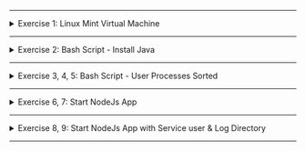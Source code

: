 </details>

******

<details>
<summary>Exercise 1: Linux Mint Virtual Machine </summary>
 <br />

Download Page
- https://linuxmint.com/download.php

Installation Guide
- https://linuxmint-installation-guide.readthedocs.io/en/latest/

</details>

******

<details>
<summary>Exercise 2: Bash Script - Install Java </summary>
 <br />

**script:**
```sh
#!/bin/bash

apt update
apt install -y default-jre

java_version=$(java -version 2>&1 >/dev/null | grep "java version\|openjdk version" | awk '{print substr($3,2,2)}')

if [ "$java_version" == "" ]
then
    echo Installing Java has failed. No java version found	
elif [ "$java_version" == "1." ]
then
    echo An old version of Java installation found
elif [ "$java_version" -ge 11 ]
then
    echo Java version 11 or greater installed successfully
fi
```

Execute script with sudo!

Breakdown of command that gets java version:
- `java -version` gives you the complete version output.
- `2>&1 >/dev/null` addition takes any output including any errors generated by the `java -version` command and discards it, not showing it on the command-line and silently forwarding it using `|` (pipe) to the next command, which is `grep "java version\|openjdk version"`
- `grep "java version\|openjdk version"` simply finds a line in the output that has "java version" or "openjdk version" in it. The example line will look like this: openjdk version "11.0.16" 2022-07-19
- `awk '{print substr($3,2,2)}` takes the line from the previous output and grabs the third section of the string "11.0.16" and from there grabs the first 2 characters, which will be "11"

Explanation of if else script:
- In the if else checks, we check if the $java_version variable has no value at all or empty value, it means we have no java installation at all
- If you have an older version of java already installed, like 1.6, 1.7, 1.8, then the value of $java_version will be "1." - first 2 characters. So with "$java_version" == "1.", we check whether java_version variable is "1.". This means installing latest java version was not successful, since you still have only the old version.
- In case of success you should get java version which is 11 or higher ($java_version" -ge 11), which will print success message.


</details>

******

<details>
<summary>Exercise 3, 4, 5: Bash Script - User Processes Sorted </summary>
 <br />

**script  :**
```sh
#!/bin/bash

echo -n "Would you like to sort the processes output by memory or CPU? (m/c) "
read sortby
echo -n "How many results do you want to display? "
read lines

if [ "$sortby" = "m" ]
then
    ps aux --sort -rss | grep -i `whoami` | head -n "$lines"
elif [ "$sortby" = "c" ]
then
    ps aux --sort -%cpu | grep -i `whoami` | head -n "$lines"
else
    echo "No input provided. Exiting"
fi
```

</details>

******

<details>
<summary>Exercise 6, 7: Start NodeJs App </summary>
 <br />

**script**
```sh
#!/bin/bash

# prepare environment, install all tools
apt update

echo "install node, npm, curl, wget, net-tools"
apt install -y nodejs npm curl net-tools  
sleep 15
echo ""
echo "################"
echo ""

# read user input for log directory
echo -n "Set log directory location for the application (absolute path): "
read LOG_DIRECTORY
if [ -d $LOG_DIRECTORY ]
then
  echo "$LOG_DIRECTORY already exists"
else
  mkdir -p $LOG_DIRECTORY
  echo "A new directory $LOG_DIRECTORY has been created"
fi

# display nodeJS version
node_version=$(node --version)
echo "NodeJS version $node_version installed"

# display npm version
npm_version=$(npm --version)
echo "NPM version $npm_version installed"

echo ""
echo "################"
echo ""

# fetch NodeJS project archive from s3 bucket
wget https://node-envvars-artifact.s3.eu-west-2.amazonaws.com/bootcamp-node-envvars-project-1.0.0.tgz

# extract the project archive to ./package folder
tar zxvf ./bootcamp-node-envvars-project-1.0.0.tgz

# set all needed environment variables
export APP_ENV=dev
export DB_PWD=mysecret
export DB_USER=myuser 

# change to package directory
cd package

# install application dependencies
npm install

# start the nodejs application in the background
node server.js &

# display that nodejs process is running
ps aux | grep node | grep -v grep

# display that nodejs is running on port 3000
netstat -ltnp | grep :3000
```

</details>

******

<details>
<summary>Exercise 8, 9: Start NodeJs App with Service user & Log Directory </summary>
 <br />

**script**
```sh
#!/bin/bash

# prepare environment, install all tools
apt update
NEW_USER=myapp

echo "install node, npm, curl, wget, net-tools"
apt install -y nodejs npm curl net-tools  
sleep 15
echo ""
echo "################"
echo ""

# read user input for log directory
echo -n "Set log directory location for the application (absolute path): "
read LOG_DIRECTORY
if [ -d $LOG_DIRECTORY ]
then
  echo "$LOG_DIRECTORY already exists"
else
  mkdir -p $LOG_DIRECTORY
  echo "A new directory $LOG_DIRECTORY has been created"
fi

# display nodeJS version
node_version=$(node --version)
echo "NodeJS version $node_version installed"

# display npm version
npm_version=$(npm --version)
echo "NPM version $npm_version installed"

echo ""
echo "################"
echo ""

# create new user to run the application and make owner of log dir
useradd $NEW_USER -m
chown $NEW_USER -R $LOG_DIRECTORY

# executing the following commands as new user using 'runuser' command

# fetch NodeJS project archive from s3 bucket
runuser -l $NEW_USER -c "wget https://node-envvars-artifact.s3.eu-west-2.amazonaws.com/bootcamp-node-envvars-project-1.0.0.tgz"

# extract the project archive to ./package folder
runuser -l $NEW_USER -c "tar zxvf ./bootcamp-node-envvars-project-1.0.0.tgz"

# start the nodejs application in the background, with all needed env vars with new user myapp
runuser -l $NEW_USER -c "
    export APP_ENV=dev && 
    export DB_PWD=mysecret && 
    export DB_USER=myuser && 
    export LOG_DIR=$LOG_DIRECTORY && 
    cd package && 
    npm install && 
    node server.js &"

# display that nodejs process is running
ps aux | grep node | grep -v grep

# display that nodejs is running on port 3000
netstat -ltnp | grep :3000
```

Execute script with sudo command

</details>

******
